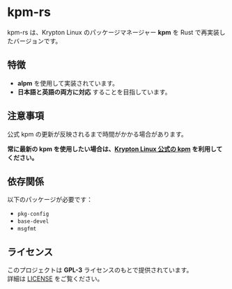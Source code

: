 # kpm-rs

kpm-rs は、Krypton Linux のパッケージマネージャー **kpm** を Rust で再実装したバージョンです。

## 特徴

- **alpm** を使用して実装されています。  
- **日本語と英語の両方に対応** することを目指しています。  
## 注意事項 
公式 kpm の更新が反映されるまで時間がかかる場合があります。  

**常に最新の kpm を使用したい場合は、[Krypton Linux 公式の kpm](https://github.com/Krypton-Linux/kpm) を利用してください。**

## 依存関係

以下のパッケージが必要です：

- `pkg-config`
- `base-devel`
- `msgfmt`

## ライセンス

このプロジェクトは **GPL-3** ライセンスのもとで提供されています。  
詳細は [LICENSE](./LICENSE) をご覧ください。